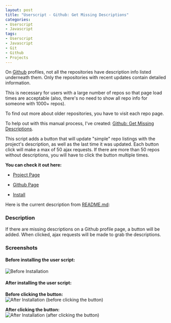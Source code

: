 ```yaml
--- 
layout: post
title: "Userscript - Github: Get Missing Descriptions"
categories:
- Userscript
- Javascript
tags: 
- Userscript
- Javascript
- Git
- Github
- Projects
---
```


On [Github](https://github.com) profiles, not all the repositories
have description info listed underneath them. Only the repositories
with recent updates contain detailed information.

This is necessary for users with a large number of repos so that page
load times are acceptable (also, there's no need to show all repo info
for someone with 1000+ repos).

To find out more about older repositories, you have to visit each repo page.

To help out with this manual process, I've created:
[Github: Get Missing Descriptions](https://github.com/skratchdot/github-get-missing-descriptions.user.js/).

This script adds a button that will update "simple" repo listings with the
project's description, as well as the last time it was updated.  Each button
click will make a max of 50 ajax requests. If there are more than 50 repos without
descriptions, you will have to click the button multiple times.

**You can check it out here:**

- [Project Page](https://www.skratchdot.com/projects/github-get-missing-descriptions.user.js/)

- [Github Page](https://github.com/skratchdot/github-get-missing-descriptions.user.js/)

- [Install](https://github.com/skratchdot/github-get-missing-descriptions.user.js/raw/master/github-get-missing-descriptions.user.js)


Here is the current description from [README.md](https://raw.github.com/skratchdot/github-get-missing-descriptions.user.js/master/README.md):

### Description ###
If there are missing descriptions on a Github profile page, 
a button will be added. When clicked, ajax requests will be made 
to grab the descriptions.

### Screenshots ###

#### Before installing the user script: ####
  
![Before Installation](https://github.com/skratchdot/github-get-missing-descriptions.user.js/raw/master/images/before.png)
  
#### After installing the user script: ####
  
**Before clicking the button:**  
![After Installation (before clicking the button)](https://github.com/skratchdot/github-get-missing-descriptions.user.js/raw/master/images/after1.png)
  
**After clicking the button:**  
![After Installation (after clicking the button)](https://github.com/skratchdot/github-get-missing-descriptions.user.js/raw/master/images/after2.png)
  

